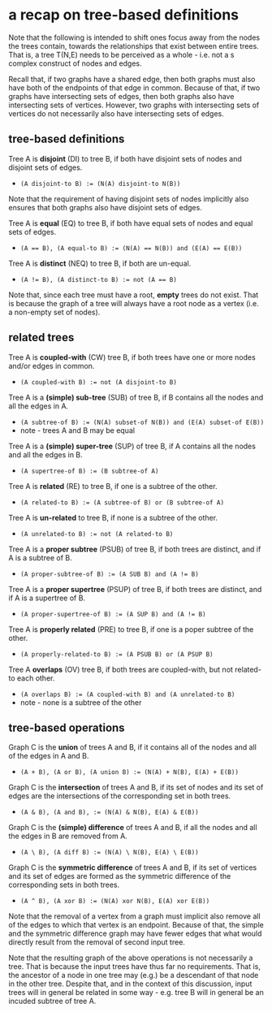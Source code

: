
<!-- ======================================================================= -->
# a recap on tree-based definitions

Note that the following is intended to shift ones focus away from the nodes
the trees contain, towards the relationships that exist between entire trees.
That is, a tree T(N,E) needs to be perceived as a whole - i.e. not a s complex
construct of nodes and edges.

Recall that, if two graphs have a shared edge, then both graphs must also have
both of the endpoints of that edge in common. Because of that, if two graphs
have intersecting sets of edges, then both graphs also have intersecting sets
of vertices. However, two graphs with intersecting sets of vertices do not
necessarily also have intersecting sets of edges.

<!-- ======================================================================= -->
## tree-based definitions

Tree A is **disjoint** (DI) to tree B,
if both have disjoint sets of nodes and disjoint sets of edges.

* `(A disjoint-to B) := (N(A) disjoint-to N(B))`

Note that the requirement of having disjoint sets of nodes implicitly also
ensures that both graphs also have disjoint sets of edges.

Tree A is **equal** (EQ) to tree B,
if both have equal sets of nodes and equal sets of edges.

* `(A == B), (A equal-to B) := (N(A) == N(B)) and (E(A) == E(B))`

Tree A is **distinct** (NEQ) to tree B,
if both are un-equal.

* `(A != B), (A distinct-to B) := not (A == B)`

Note that, since each tree must have a root, **empty** trees do not exist.
That is because the graph of a tree will always have a root node as a vertex
(i.e. a non-empty set of nodes).

<!-- ======================================================================= -->
## related trees

Tree A is **coupled-with** (CW) tree B,
if both trees have one or more nodes and/or edges in common.

* `(A coupled-with B) := not (A disjoint-to B)`

Tree A is a **(simple) sub-tree** (SUB) of tree B,
if B contains all the nodes and all the edges in A.

* `(A subtree-of B) := (N(A) subset-of N(B)) and (E(A) subset-of E(B))`
* note - trees A and B may be equal

Tree A is a **(simple) super-tree** (SUP) of tree B,
if A contains all the nodes and all the edges in B.

* `(A supertree-of B) := (B subtree-of A)`

Tree A is **related** (RE) to tree B,
if one is a subtree of the other.

* `(A related-to B) := (A subtree-of B) or (B subtree-of A)`

Tree A is **un-related** to tree B,
if none is a subtree of the other.

* `(A unrelated-to B) := not (A related-to B)`

Tree A is a **proper subtree** (PSUB) of tree B,
if both trees are distinct, and if A is a subtree of B.

* `(A proper-subtree-of B) := (A SUB B) and (A != B)`

Tree A is a **proper supertree** (PSUP) of tree B,
if both trees are distinct, and if A is a supertree of B.

* `(A proper-supertree-of B) := (A SUP B) and (A != B)`

Tree A is **properly related** (PRE) to tree B,
if one is a poper subtree of the other.

* `(A properly-related-to B) := (A PSUB B) or (A PSUP B)`

Tree A **overlaps** (OV) tree B,
if both trees are coupled-with, but not related-to each other.

* `(A overlaps B) := (A coupled-with B) and (A unrelated-to B)`
* note - none is a subtree of the other

<!-- ======================================================================= -->
## tree-based operations

Graph C is the **union** of trees A and B,
if it contains all of the nodes and all of the edges in A and B.

* `(A + B), (A or B), (A union B) := (N(A) + N(B), E(A) + E(B))`

Graph C is the **intersection** of trees A and B,
if its set of nodes and its set of edges are the
intersections of the corresponding set in both trees.

* `(A & B), (A and B), := (N(A) & N(B), E(A) & E(B))`

Graph C is the **(simple) difference** of trees A and B,
if all the nodes and all the edges in B are removed from A.

* `(A \ B), (A diff B) := (N(A) \ N(B), E(A) \ E(B))`

Graph C is the **symmetric difference** of trees A and B,
if its set of vertices and its set of edges are formed as the
symmetric difference of the corresponding sets in both trees.

* `(A ^ B), (A xor B) := (N(A) xor N(B), E(A) xor E(B))`

Note that the removal of a vertex from a graph must implicit also remove all of
the edges to which that vertex is an endpoint. Because of that, the simple and
the symmetric difference graph may have fewer edges that what would directly
result from the removal of second input tree.

Note that the resulting graph of the above operations is not necessarily a
tree. That is because the input trees have thus far no requirements. That is,
the ancestor of a node in one tree may (e.g.) be a descendant of that node
in the other tree. Despite that, and in the context of this discussion, input
trees will in general be related in some way - e.g. tree B will in general
be an incuded subtree of tree A.
